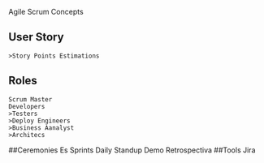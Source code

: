 Agile
Scrum Concepts

## User Story     
    >Story Points Estimations
## Roles
    Scrum Master 
    Developers
    >Testers
    >Deploy Engineers
    >Business Aanalyst
    >Architecs
##Ceremonies
    Es
    Sprints
    Daily Standup
    Demo
    Retrospectiva
##Tools
    Jira